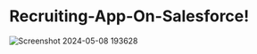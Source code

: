 # Recruiting-App-On-Salesforce!



![Screenshot 2024-05-08 193628](https://github.com/sakshibarkare11/Recruiting-App-On-Salesforce/assets/68588419/bf76651b-662d-4f33-a58f-46145cdcd387)
